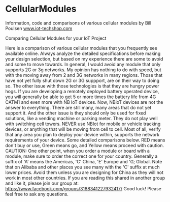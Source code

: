 # CellularModules
Information, code and comparisons of various cellular modules
by Bill Poulsen
www.iot-techshop.com

Comparing Cellular Modules for your IoT Project

Here is a comparison of various cellular modules that you frequently see available online. Always analyze the detailed specifications before making your design selection, but based on my experience there are some to avoid and some to move towards.
In general, I would avoid any module that only supports 2G or 3g networks. My opinion has nothing to do with speed, but with the moving away from 2 and 3G networks in many regions. Those that have not yet fully shut down 2G or 3G suppport, are on their way to doing so.
The other issue with those technologies is that they are hungry power hogs. If you are developing a remotely deployed battery operated device, you will generally be able to get 5 or more times the battery life from 4G CATM1 and even more with NB IoT devices.
Now, NBioT devices are not the answer to everything. There are still many, many areas that do not yet support it. And the other issue is they should only be used for fixed solutions, like a vending machine or parking meter. They do not play well with switching cell towers. NEVER use NBIot for mobile or vehicle tracking devices, or anything that will be moving from cell to cell.
Most of all, verify that any area you plan to deploy your device within, supports the network requirements of your device.
Some detailed comparisons below. RED means don't buy or use, Green means go, and Yellow means proceed with caution.
CAUTION: One other point, when you order a module or board with a module, make sure to order the correct one for your country. Generally a suffix of 'A' means the Americas, 'C' China, 'E' Europe and 'G; Global. Note that on Alibaba and other places you see many with the 'C' suffix at much lower prices. Avoid them unless you are designing for China as they will not work in most other countries.
If you are reading this shared in another group and like it, please join our group at: https://www.facebook.com/groups/3188341227932417/
Good luck! Please feel free to ask any questions.
